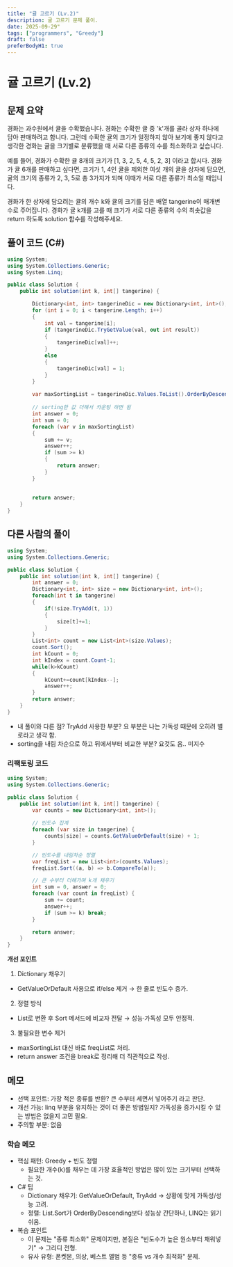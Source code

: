 ```yaml
---
title: "귤 고르기 (Lv.2)"
description: 귤 고르기 문제 풀이.
date: 2025-09-29"
tags: ["programmers", "Greedy"]
draft: false
preferBodyH1: true
---
```


# 귤 고르기 (Lv.2)

## 문제 요약

경화는 과수원에서 귤을 수확했습니다. 경화는 수확한 귤 중 'k'개를 골라 상자 하나에 담아 판매하려고 합니다. 그런데 수확한 귤의 크기가 일정하지 않아 보기에 좋지 않다고 생각한 경화는 귤을 크기별로 분류했을 때 서로 다른 종류의 수를 최소화하고 싶습니다.

예를 들어, 경화가 수확한 귤 8개의 크기가 [1, 3, 2, 5, 4, 5, 2, 3] 이라고 합시다. 경화가 귤 6개를 판매하고 싶다면, 크기가 1, 4인 귤을 제외한 여섯 개의 귤을 상자에 담으면, 귤의 크기의 종류가 2, 3, 5로 총 3가지가 되며 이때가 서로 다른 종류가 최소일 때입니다.

경화가 한 상자에 담으려는 귤의 개수 k와 귤의 크기를 담은 배열 tangerine이 매개변수로 주어집니다. 경화가 귤 k개를 고를 때 크기가 서로 다른 종류의 수의 최솟값을 return 하도록 solution 함수를 작성해주세요.

## 풀이 코드 (C#)

```csharp
using System;
using System.Collections.Generic;
using System.Linq;

public class Solution {
    public int solution(int k, int[] tangerine) {

        Dictionary<int, int> tangerineDic = new Dictionary<int, int>();
        for (int i = 0; i < tangerine.Length; i++)
        {
            int val = tangerine[i];
            if (tangerineDic.TryGetValue(val, out int result))
            {
                tangerineDic[val]++;
            }
            else
            {
                tangerineDic[val] = 1;
            }
        }
        
        var maxSortingList = tangerineDic.Values.ToList().OrderByDescending(i => i);
        
        // sorting한 값 더해서 카운팅 하면 됨
        int answer = 0;
        int sum = 0;
        foreach (var v in maxSortingList)
        {
            sum += v;
            answer++;
            if (sum >= k)
            {
                return answer;
            }
        }
        
        
        return answer;
    }
}
```

## 다른 사람의 풀이
```csharp
using System;
using System.Collections.Generic;

public class Solution {
    public int solution(int k, int[] tangerine) {
        int answer = 0;
        Dictionary<int, int> size = new Dictionary<int, int>();
        foreach(int t in tangerine)
        {
            if(!size.TryAdd(t, 1))
            {
                size[t]+=1;
            }
        }
        List<int> count = new List<int>(size.Values);
        count.Sort();
        int kCount = 0;
        int kIndex = count.Count-1;
        while(k>kCount)
        {
            kCount+=count[kIndex--];
            answer++;
        }
        return answer;
    }
}
```

- 내 풀이와 다른 점? TryAdd 사용한 부분? 요 부분은 나는 가독성 때문에 오히려 별로라고 생각 함.
- sorting을 내림 차순으로 하고 뒤에서부터 비교한 부분? 요것도 음.. 미지수

### 리팩토링 코드

```csharp
using System;
using System.Collections.Generic;

public class Solution {
    public int solution(int k, int[] tangerine) {
        var counts = new Dictionary<int, int>();
        
        // 빈도수 집계
        foreach (var size in tangerine) {
            counts[size] = counts.GetValueOrDefault(size) + 1;
        }

        // 빈도수를 내림차순 정렬
        var freqList = new List<int>(counts.Values);
        freqList.Sort((a, b) => b.CompareTo(a));

        // 큰 수부터 더해가며 k개 채우기
        int sum = 0, answer = 0;
        foreach (var count in freqList) {
            sum += count;
            answer++;
            if (sum >= k) break;
        }

        return answer;
    }
}
```

**개선 포인트**
1. Dictionary 채우기
  - GetValueOrDefault 사용으로 if/else 제거 → 한 줄로 빈도수 증가.
2. 정렬 방식
  - List<int>로 변환 후 Sort 메서드에 비교자 전달 → 성능·가독성 모두 안정적.
3. 불필요한 변수 제거
  - maxSortingList 대신 바로 freqList로 처리.
  - return answer 조건을 break로 정리해 더 직관적으로 작성.

## 메모

- 선택 포인트: 가장 적은 종류를 반환? 큰 수부터 세면서 넣어주기 라고 판단.
- 개선 가능: linq 부분을 유지하는 것이 더 좋은 방법일지? 가독성을 증가시킬 수 있는 방법은 없을지 고민 필요.
- 주의할 부분: 없음

### 학습 메모

- 핵심 패턴: Greedy + 빈도 정렬
  - 필요한 개수(k)를 채우는 데 가장 효율적인 방법은 많이 있는 크기부터 선택하는 것.
- C# 팁
  - Dictionary 채우기: GetValueOrDefault, TryAdd → 상황에 맞게 가독성/성능 고려.
  - 정렬: List.Sort가 OrderByDescending보다 성능상 간단하나, LINQ는 읽기 쉬움.
- 복습 포인트
  - 이 문제는 "종류 최소화" 문제이지만, 본질은 "빈도수가 높은 원소부터 채워넣기" → 그리디 전형.
  - 유사 유형: 폰켓몬, 의상, 베스트 앨범 등 "종류 vs 개수 최적화" 문제.